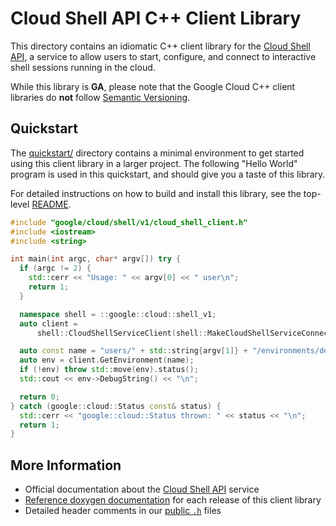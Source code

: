 # Cloud Shell API C++ Client Library

This directory contains an idiomatic C++ client library for the
[Cloud Shell API][cloud-service-docs], a service to allow users to start,
configure, and connect to interactive shell sessions running in the cloud.

While this library is **GA**, please note that the Google Cloud C++ client libraries do **not** follow
[Semantic Versioning](https://semver.org/).

## Quickstart

The [quickstart/](quickstart/README.md) directory contains a minimal environment
to get started using this client library in a larger project. The following
"Hello World" program is used in this quickstart, and should give you a taste of
this library.

For detailed instructions on how to build and install this library, see the
top-level [README](/README.md#building-and-installing).

<!-- inject-quickstart-start -->

```cc
#include "google/cloud/shell/v1/cloud_shell_client.h"
#include <iostream>
#include <string>

int main(int argc, char* argv[]) try {
  if (argc != 2) {
    std::cerr << "Usage: " << argv[0] << " user\n";
    return 1;
  }

  namespace shell = ::google::cloud::shell_v1;
  auto client =
      shell::CloudShellServiceClient(shell::MakeCloudShellServiceConnection());

  auto const name = "users/" + std::string{argv[1]} + "/environments/default";
  auto env = client.GetEnvironment(name);
  if (!env) throw std::move(env).status();
  std::cout << env->DebugString() << "\n";

  return 0;
} catch (google::cloud::Status const& status) {
  std::cerr << "google::cloud::Status thrown: " << status << "\n";
  return 1;
}
```

<!-- inject-quickstart-end -->

## More Information

- Official documentation about the [Cloud Shell API][cloud-service-docs] service
- [Reference doxygen documentation][doxygen-link] for each release of this
  client library
- Detailed header comments in our [public `.h`][source-link] files

[cloud-service-docs]: https://cloud.google.com/shell
[doxygen-link]: https://googleapis.dev/cpp/google-cloud-shell/latest/
[source-link]: https://github.com/googleapis/google-cloud-cpp/tree/main/google/cloud/shell
